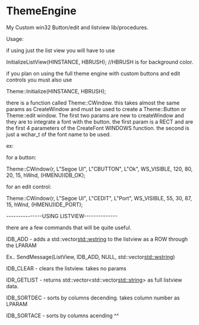 # ThemeEngine
My Custom win32 Button/edit and listview lib/procedures.


Usage:

if using just the list view you will have to use

InitializeListView(HINSTANCE, HBRUSH); //HBRUSH is for background color.

if you plan on using the full theme engine with custom buttons and edit controls you must also use 

Theme::Initialize(HINSTANCE, HBRUSH);

there is a function called Theme::CWindow. this takes almost the same params as CreateWindow and must be used to create a Theme::Button or Theme::edit window. The first two params are new to createWindow and they are to integrate a font with the button. 
the first param is a RECT and are the first 4 parameters of the CreateFont WINDOWS function. the second is just a wchar_t of the font name to be used. 

ex: 

for a button:

Theme::CWindow(r, L"Segoe UI", L"CBUTTON", L"Ok", WS_VISIBLE,
			120, 80, 20, 15, hWnd, (HMENU)IDB_OK);
      
for an edit control:

Theme::CWindow(r, L"Segoe UI", L"CEDIT", L"Port", WS_VISIBLE,
			55, 30, 87, 15, hWnd, (HMENU)IDE_PORT);
   
   
   ---------------USING LISTVIEW--------------
   
   there are a few commands that will be quite useful. 
   
   IDB_ADD - adds a std::vector<std::wstring> to the listview as a ROW through the LPARAM 
   
   Ex.. SendMessage(ListView, IDB_ADD, NULL, std::vector<std::wstring>)
   
   IDB_CLEAR - clears the listview. takes no params
   
   IDR_GETLIST - returns std::vector<std::vector<std::string>> as full listview data.
   
   IDB_SORTDEC - sorts by columns decending. takes column number as LPARAM
   
   IDB_SORTACE - sorts by columns acending ^^
   
   
